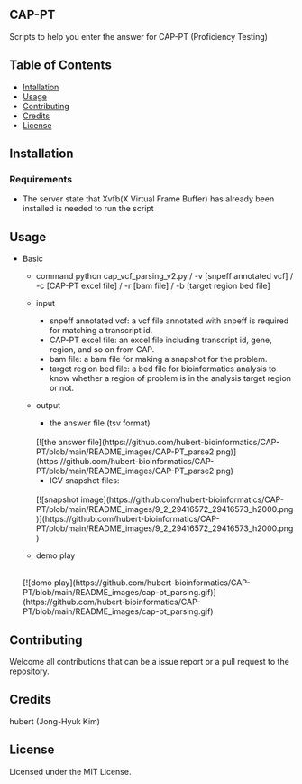 ## CAP-PT
Scripts to help you enter the answer for CAP-PT (Proficiency Testing)

## Table of Contents
* [Intallation](#installation)
* [Usage](#usage)
* [Contributing](#contributing)
* [Credits](#credits)
* [License](#license)


## <a name="installation">Installation</a>
### Requirements
* The server state that Xvfb(X Virtual Frame Buffer) has already been installed is needed to run the script


## <a name="usage">Usage</a>

* Basic
  * command
    python cap_vcf_parsing_v2.py /
      -v [snpeff annotated vcf] /
      -c [CAP-PT excel file] /
      -r [bam file] /
      -b [target region bed file]
  * input
    * snpeff annotated vcf: a vcf file annotated with snpeff is required for matching a transcript id.
    * CAP-PT excel file: an excel file including transcript id, gene, region, and so on from CAP.
    * bam file: a bam file for making a snapshot for the problem.
    * target region bed file: a bed file for bioinformatics analysis to know whether a region of problem is in the analysis target region or not.
  * output
    * the answer file (tsv format)
    
    <br>
    [![the answer file](https://github.com/hubert-bioinformatics/CAP-PT/blob/main/README_images/CAP-PT_parse2.png)](https://github.com/hubert-bioinformatics/CAP-PT/blob/main/README_images/CAP-PT_parse2.png)
    <br>
    
    * IGV snapshot files: 
    
    <br>
    [![snapshot image](https://github.com/hubert-bioinformatics/CAP-PT/blob/main/README_images/9_2_29416572_29416573_h2000.png)](https://github.com/hubert-bioinformatics/CAP-PT/blob/main/README_images/9_2_29416572_29416573_h2000.png)
    <br>
    
  * demo play
  
  <br>
  [![domo play](https://github.com/hubert-bioinformatics/CAP-PT/blob/main/README_images/cap-pt_parsing.gif)](https://github.com/hubert-bioinformatics/CAP-PT/blob/main/README_images/cap-pt_parsing.gif)
  <br>

## <a name="contributing">Contributing</a>


Welcome all contributions that can be a issue report or a pull request to the repository.


## <a name="credits">Credits</a>


hubert (Jong-Hyuk Kim)


## <a name="license">License</a>

Licensed under the MIT License.

